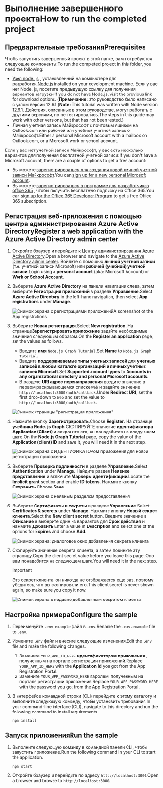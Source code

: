 # <a name="how-to-run-the-completed-project"></a><span data-ttu-id="fef71-101">Выполнение завершенного проекта</span><span class="sxs-lookup"><span data-stu-id="fef71-101">How to run the completed project</span></span>

## <a name="prerequisites"></a><span data-ttu-id="fef71-102">Предварительные требования</span><span class="sxs-lookup"><span data-stu-id="fef71-102">Prerequisites</span></span>

<span data-ttu-id="fef71-103">Чтобы запустить завершенный проект в этой папке, вам потребуются следующие компоненты:</span><span class="sxs-lookup"><span data-stu-id="fef71-103">To run the completed project in this folder, you need the following:</span></span>

- <span data-ttu-id="fef71-104">[Узел node. js](https://nodejs.org) , установленный на компьютере для разработки.</span><span class="sxs-lookup"><span data-stu-id="fef71-104">[Node.js](https://nodejs.org) installed on your development machine.</span></span> <span data-ttu-id="fef71-105">Если у вас нет Node. js, посетите предыдущую ссылку для получения вариантов загрузки.</span><span class="sxs-lookup"><span data-stu-id="fef71-105">If you do not have Node.js, visit the previous link for download options.</span></span> <span data-ttu-id="fef71-106">(**Примечание:** это руководство было написано с узлом версии 12.6.1.</span><span class="sxs-lookup"><span data-stu-id="fef71-106">(**Note:** This tutorial was written with Node version 12.6.1.</span></span> <span data-ttu-id="fef71-107">Действия, описанные в этом руководстве, могут работать с другими версиями, но не тестировались.</span><span class="sxs-lookup"><span data-stu-id="fef71-107">The steps in this guide may work with other versions, but that has not been tested.)</span></span>
- <span data-ttu-id="fef71-108">Личная учетная запись Майкрософт с почтовым ящиком на Outlook.com или рабочей или учебной учетной записью Майкрософт.</span><span class="sxs-lookup"><span data-stu-id="fef71-108">Either a personal Microsoft account with a mailbox on Outlook.com, or a Microsoft work or school account.</span></span>

<span data-ttu-id="fef71-109">Если у вас нет учетной записи Майкрософт, у вас есть несколько вариантов для получения бесплатной учетной записи:</span><span class="sxs-lookup"><span data-stu-id="fef71-109">If you don't have a Microsoft account, there are a couple of options to get a free account:</span></span>

- <span data-ttu-id="fef71-110">Вы можете [зарегистрироваться для создания новой личной учетной записи Майкрософт](https://signup.live.com/signup?wa=wsignin1.0&rpsnv=12&ct=1454618383&rver=6.4.6456.0&wp=MBI_SSL_SHARED&wreply=https://mail.live.com/default.aspx&id=64855&cbcxt=mai&bk=1454618383&uiflavor=web&uaid=b213a65b4fdc484382b6622b3ecaa547&mkt=E-US&lc=1033&lic=1).</span><span class="sxs-lookup"><span data-stu-id="fef71-110">You can [sign up for a new personal Microsoft account](https://signup.live.com/signup?wa=wsignin1.0&rpsnv=12&ct=1454618383&rver=6.4.6456.0&wp=MBI_SSL_SHARED&wreply=https://mail.live.com/default.aspx&id=64855&cbcxt=mai&bk=1454618383&uiflavor=web&uaid=b213a65b4fdc484382b6622b3ecaa547&mkt=E-US&lc=1033&lic=1).</span></span>
- <span data-ttu-id="fef71-111">Вы можете [зарегистрироваться в программе для разработчиков office 365](https://developer.microsoft.com/office/dev-program) , чтобы получить бесплатную подписку на Office 365.</span><span class="sxs-lookup"><span data-stu-id="fef71-111">You can [sign up for the Office 365 Developer Program](https://developer.microsoft.com/office/dev-program) to get a free Office 365 subscription.</span></span>

## <a name="register-a-web-application-with-the-azure-active-directory-admin-center"></a><span data-ttu-id="fef71-112">Регистрация веб-приложения с помощью центра администрирования Azure Active Directory</span><span class="sxs-lookup"><span data-stu-id="fef71-112">Register a web application with the Azure Active Directory admin center</span></span>

1. <span data-ttu-id="fef71-113">Откройте браузер и перейдите к [Центру администрирования Azure Active Directory](https://aad.portal.azure.com).</span><span class="sxs-lookup"><span data-stu-id="fef71-113">Open a browser and navigate to the [Azure Active Directory admin center](https://aad.portal.azure.com).</span></span> <span data-ttu-id="fef71-114">Войдите с помощью **личной учетной записи** (т.е. учетной записи Microsoft) или **рабочей (учебной) учетной записи**.</span><span class="sxs-lookup"><span data-stu-id="fef71-114">Login using a **personal account** (aka: Microsoft Account) or **Work or School Account**.</span></span>

1. <span data-ttu-id="fef71-115">Выберите **Azure Active Directory** на панели навигации слева, затем выберите **Регистрация приложений** в разделе **Управление**.</span><span class="sxs-lookup"><span data-stu-id="fef71-115">Select **Azure Active Directory** in the left-hand navigation, then select **App registrations** under **Manage**.</span></span>

    ![<span data-ttu-id="fef71-116">Снимок экрана с регистрациями приложений</span><span class="sxs-lookup"><span data-stu-id="fef71-116">A screenshot of the App registrations</span></span> ](/tutorial/images/aad-portal-app-registrations.png)

1. <span data-ttu-id="fef71-117">Выберите **Новая регистрация**.</span><span class="sxs-lookup"><span data-stu-id="fef71-117">Select **New registration**.</span></span> <span data-ttu-id="fef71-118">На странице**Зарегистрировать приложение** задайте необходимые значения следующим образом.</span><span class="sxs-lookup"><span data-stu-id="fef71-118">On the **Register an application** page, set the values as follows.</span></span>

    - <span data-ttu-id="fef71-119">Введите **имя** `Node.js Graph Tutorial`.</span><span class="sxs-lookup"><span data-stu-id="fef71-119">Set **Name** to `Node.js Graph Tutorial`.</span></span>
    - <span data-ttu-id="fef71-120">Введите **поддерживаемые типы учетных записей** для **учетных записей в любом каталоге организаций и личных учетных записей Microsoft**.</span><span class="sxs-lookup"><span data-stu-id="fef71-120">Set **Supported account types** to **Accounts in any organizational directory and personal Microsoft accounts**.</span></span>
    - <span data-ttu-id="fef71-121">В разделе **URI адрес перенаправления** введите значение в первом раскрывающемся списке `Web` и задайте значение `http://localhost:3000/auth/callback`.</span><span class="sxs-lookup"><span data-stu-id="fef71-121">Under **Redirect URI**, set the first drop-down to `Web` and set the value to `http://localhost:3000/auth/callback`.</span></span>

    ![Снимок страницы "регистрация приложения"](/tutorial/images/aad-register-an-app.png)

1. <span data-ttu-id="fef71-123">Нажмите кнопку **Зарегистрировать**.</span><span class="sxs-lookup"><span data-stu-id="fef71-123">Choose **Register**.</span></span> <span data-ttu-id="fef71-124">На странице **учебника Node. js Graph** СКОПИРУЙТЕ значение **идентификатора Application (Client)** и сохраните его, он понадобится на следующем шаге.</span><span class="sxs-lookup"><span data-stu-id="fef71-124">On the **Node.js Graph Tutorial** page, copy the value of the **Application (client) ID** and save it, you will need it in the next step.</span></span>

    ![Снимок экрана с ИДЕНТИФИКАТОРом приложения для новой регистрации приложения](/tutorial/images/aad-application-id.png)

1. <span data-ttu-id="fef71-126">Выберите **Проверка подлинности** в разделе **Управление**.</span><span class="sxs-lookup"><span data-stu-id="fef71-126">Select **Authentication** under **Manage**.</span></span> <span data-ttu-id="fef71-127">Найдите раздел **Неявное представление** и включите **Маркеры идентификации**.</span><span class="sxs-lookup"><span data-stu-id="fef71-127">Locate the **Implicit grant** section and enable **ID tokens**.</span></span> <span data-ttu-id="fef71-128">Нажмите кнопку **Сохранить**.</span><span class="sxs-lookup"><span data-stu-id="fef71-128">Choose **Save**.</span></span>

    ![Снимок экрана с неявным разделом предоставления](/tutorial/images/aad-implicit-grant.png)

1. <span data-ttu-id="fef71-130">Выберите **Сертификаты и секреты** в разделе **Управление**.</span><span class="sxs-lookup"><span data-stu-id="fef71-130">Select **Certificates & secrets** under **Manage**.</span></span> <span data-ttu-id="fef71-131">Нажмите кнопку **Новый секрет клиента**.</span><span class="sxs-lookup"><span data-stu-id="fef71-131">Select the **New client secret** button.</span></span> <span data-ttu-id="fef71-132">Введите значение в **Описание** и выберите один из вариантов для **Срок действия** и нажмите **Добавить**.</span><span class="sxs-lookup"><span data-stu-id="fef71-132">Enter a value in **Description** and select one of the options for **Expires** and choose **Add**.</span></span>

    ![Снимок экрана: диалоговое окно добавления секрета клиента](/tutorial/images/aad-new-client-secret.png)

1. <span data-ttu-id="fef71-134">Скопируйте значение секрета клиента, а затем покиньте эту страницу.</span><span class="sxs-lookup"><span data-stu-id="fef71-134">Copy the client secret value before you leave this page.</span></span> <span data-ttu-id="fef71-135">Оно вам понадобится на следующем шаге.</span><span class="sxs-lookup"><span data-stu-id="fef71-135">You will need it in the next step.</span></span>

    > [!IMPORTANT]
    > <span data-ttu-id="fef71-136">Это секрет клиента, он никогда не отображается еще раз, поэтому убедитесь, что вы скопировали его.</span><span class="sxs-lookup"><span data-stu-id="fef71-136">This client secret is never shown again, so make sure you copy it now.</span></span>

    ![Снимок экрана с недавно добавленным секретом клиента](/tutorial/images/aad-copy-client-secret.png)

## <a name="configure-the-sample"></a><span data-ttu-id="fef71-138">Настройка примера</span><span class="sxs-lookup"><span data-stu-id="fef71-138">Configure the sample</span></span>

1. <span data-ttu-id="fef71-139">Переименуйте `.env.example` файл в `.env`.</span><span class="sxs-lookup"><span data-stu-id="fef71-139">Rename the `.env.example` file to `.env`.</span></span>
1. <span data-ttu-id="fef71-140">Измените `.env` файл и внесите следующие изменения.</span><span class="sxs-lookup"><span data-stu-id="fef71-140">Edit the `.env` file and make the following changes.</span></span>
    1. <span data-ttu-id="fef71-141">Замените `YOUR_APP_ID_HERE` **идентификатором приложения** , полученным на портале регистрации приложений.</span><span class="sxs-lookup"><span data-stu-id="fef71-141">Replace `YOUR_APP_ID_HERE` with the **Application Id** you got from the App Registration Portal.</span></span>
    1. <span data-ttu-id="fef71-142">Замените `YOUR_APP_PASSWORD_HERE` паролем, полученным на портале регистрации приложений.</span><span class="sxs-lookup"><span data-stu-id="fef71-142">Replace `YOUR_APP_PASSWORD_HERE` with the password you got from the App Registration Portal.</span></span>
1. <span data-ttu-id="fef71-143">В интерфейсе командной строки (CLI) перейдите к этому каталогу и выполните следующую команду, чтобы установить требования.</span><span class="sxs-lookup"><span data-stu-id="fef71-143">In your command-line interface (CLI), navigate to this directory and run the following command to install requirements.</span></span>

    ```Shell
    npm install
    ```

## <a name="run-the-sample"></a><span data-ttu-id="fef71-144">Запуск приложения</span><span class="sxs-lookup"><span data-stu-id="fef71-144">Run the sample</span></span>

1. <span data-ttu-id="fef71-145">Выполните следующую команду в командной панели CLI, чтобы запустить приложение.</span><span class="sxs-lookup"><span data-stu-id="fef71-145">Run the following command in your CLI to start the application.</span></span>

    ```Shell
    npm start
    ```

1. <span data-ttu-id="fef71-146">Откройте браузер и перейдите по адресу `http://localhost:3000`.</span><span class="sxs-lookup"><span data-stu-id="fef71-146">Open a browser and browse to `http://localhost:3000`.</span></span>
